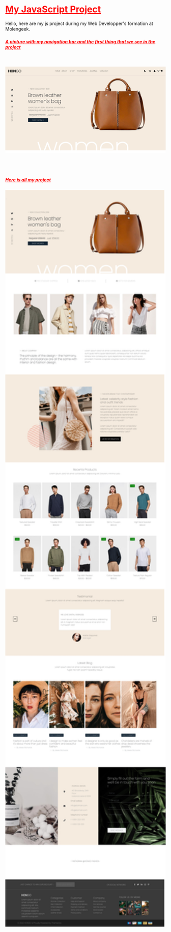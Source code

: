 <h1 class="text-center" style="color: red; text-decoration: underline; font-weight: bold;"> My JavaScript Project </h1>

Hello, here are my js project during my Web Developper's formation at Molengeek. 

### <h5 class="" style="color: red; text-decoration: underline; font-weight: bold;"> A picture with my navigation bar and the first thing that we see in the project </h5>
<img src="./public/presentation/bannerJS.jpeg" style="width: 1000px; height: max-content; margin-bottom: 50px; margin-top: 30px;" alt="">

### <h5 class="" style="color: red; text-decoration: underline; font-weight: bold;"> Here is all my project </h5>
<img src='./public/presentation/projectJS.jpg' style='width:1000px; height: max-content;' alt="">
